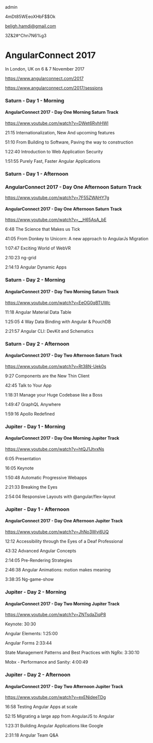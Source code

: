 
admin

4mDt85WEeoXHbF$$Ok

beligh.hamdi@gmail.com

3Z&2#^Chn7N6%g3

# AngularConnect 2017
In London, UK on 6 & 7 November 2017

https://www.angularconnect.com/2017

https://www.angularconnect.com/2017/sessions


### Saturn - Day 1 - Morning
 
   #### AngularConnect 2017 - Day One Morning Saturn Track
   https://www.youtube.com/watch?v=DWet6RvhHWI
   
   21:15 Internationalization, New And upcoming features
   
   51:10 From Building to Software, Paving the way to construction
   
   1:22:40 Introduction to Web Application Security
   
   1:51:55 Purely Fast, Faster Angular Applications﻿
 
### Saturn - Day 1 - Afternoon
 
   ### AngularConnect 2017 - Day One Afternoon Saturn Track
   https://www.youtube.com/watch?v=7F55ZWAHY7g
 
   #### AngularConnect 2017 - Day One Afternoon Saturn Track
   https://www.youtube.com/watch?v=__H65AsA_bE
   
   6:48 The Science that Makes us Tick
   
   41:05 From Donkey to Unicorn: A new approach to AngularJs Migration
   
   1:07:47 Exciting World of WebVR
   
   2:10:23 ng-grid
   
   2:14:13 Angular Dynamic Apps﻿
 
### Saturn - Day 2 - Morning
 
  #### AngularConnect 2017 - Day Two Morning Saturn Track
  https://www.youtube.com/watch?v=EeOG0qBTUWc
  
  11:18 Angular Material Data Table
  
  1:25:05 4 Way Data Binding with Angular & PouchDB
  
  2:21:57 Angular CLI: DevKit and Schematics
 
### Saturn - Day 2 - Afternoon

   #### AngularConnect 2017 - Day Two Afternoon Saturn Track
   https://www.youtube.com/watch?v=Rt38N-Uek0s
   
   9:27 Components are the New Thin Client
   
   42:45 Talk to Your App
   
   1:18:31 Manage your Huge Codebase like a Boss
   
   1:49:47 GraphQL Anywhere
   
   1:59:16 Apollo Redefined﻿

### Jupiter - Day 1 - Morning
 
 #### AngularConnect 2017 - Day One Morning Jupiter Track
 https://www.youtube.com/watch?v=htQJ1JtvxNs
 
 6:05 Presentation
 
 16:05 Keynote
 
 1:50:48 Automatic Progressive Webapps
 
 2:21:33 Breaking the Eyes
 
 2:54:04 Responsive Layouts with @angular/flex-layout﻿
 
### Jupiter - Day 1 - Afternoon
 
   #### AngularConnect 2017 - Day One Afternoon Jupiter Track
   https://www.youtube.com/watch?v=JhNo3Wvj6UQ
   
   12:12 Accessibility through the Eyes of a Deaf Professional
   
   43:32 Advanced Angular Concepts
   
   2:14:05 Pre-Rendering Strategies
   
   2:46:38 Angular Animations: motion makes meaning
   
   3:38:35 Ng-game-show﻿
 
### Jupiter - Day 2 - Morning
 
  #### AngularConnect 2017 - Day Two Morning Jupiter Track
  https://www.youtube.com/watch?v=ZNTsdaZiqP8
  
  Keynote: 30:30
  
  Angular Elements: 1:25:00
  
  Angular Forms 2:33:44
  
  State Management Patterns and Best Practices with NgRx: 3:30:10
  
  Mobx - Performance and Sanity: 4:00:49
 
### Jupiter - Day 2 - Afternoon
 
  #### AngularConnect 2017 - Day Two Afternoon Jupiter Track
  https://www.youtube.com/watch?v=exENideeTDg
  
  16:58 Testing Angular Apps at scale
  
  52:15 Migrating a large app from AngularJS to Angular
  
  1:23:31 Building Angular Applications like Google
  
  2:31:18 Angular Team Q&A﻿
 

 
 
 





